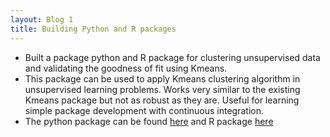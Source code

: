 ```yaml
---
layout: Blog 1
title: Building Python and R packages
---
```

* Built a package python and R package for clustering unsupervised data and validating the goodness of fit using Kmeans.
* This package can be used to apply Kmeans clustering algorithm in unsupervised learning problems. Works very similar to the existing Kmeans package but not as robust as they are. Useful for learning simple package development with continuous integration.
* The python package can be found [here](https://github.com/saurav193/Kmeans_python) and R package [here](https://github.com/saurav193/KmeansR)
